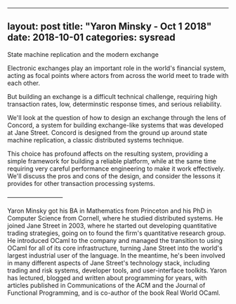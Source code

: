 
---
layout: post
title: "Yaron Minsky - Oct 1 2018"
date: 2018-10-01
categories: sysread
---

State machine replication and the modern exchange

Electronic exchanges play an important role in the world's financial
system, acting as focal points where actors from across the world meet
to trade with each other.

But building an exchange is a difficult technical challenge, requiring
high transaction rates, low, determinstic response times, and serious
reliability.

We'll look at the question of how to design an exchange through the
lens of Concord, a system for building exchange-like systems that was
developed at Jane Street. Concord is designed from the ground up
around state machine replication, a classic distributed systems
technique.

This choice has profound affects on the resulting system, providing a
simple framework for building a reliable platform, while at the same
time requiring very careful performance engineering to make it work
effectively. We'll discuss the pros and cons of the design, and
consider the lessons it provides for other transaction processing
systems.

—————————

Yaron Minsky got his BA in Mathematics from Princeton and his PhD in
Computer Science from Cornell, where he studied distributed
systems. He joined Jane Street in 2003, where he started out
developing quantitative trading strategies, going on to found the
firm's quantitative research group. He introduced OCaml to the company
and managed the transition to using OCaml for all of its core
infrastructure, turning Jane Street into the world's largest
industrial user of the language. In the meantime, he's been involved
in many different aspects of Jane Street's technology stack, including
trading and risk systems, developer tools, and user-interface
toolkits. Yaron has lectured, blogged and written about programming
for years, with articles published in Communications of the ACM and
the Journal of Functional Programming, and is co-author of the book
Real World OCaml.
